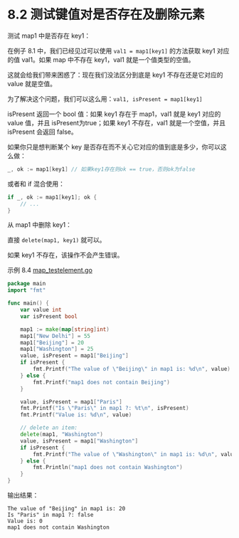 # 8.2 测试键值对是否存在及删除元素

测试 map1 中是否存在 key1：

在例子 8.1 中，我们已经见过可以使用 `val1 = map1[key1]` 的方法获取 key1 对应的值 val1。如果 map 中不存在 key1，val1 就是一个值类型的空值。

这就会给我们带来困惑了：现在我们没法区分到底是 key1 不存在还是它对应的 value 就是空值。

为了解决这个问题，我们可以这么用：`val1, isPresent = map1[key1]`

isPresent 返回一个 bool 值：如果 key1 存在于 map1，val1 就是 key1 对应的 value 值，并且 isPresent为true；如果 key1 不存在，val1 就是一个空值，并且 isPresent 会返回 false。

如果你只是想判断某个 key 是否存在而不关心它对应的值到底是多少，你可以这么做：

```go
_, ok := map1[key1] // 如果key1存在则ok == true，否则ok为false
```

或者和 if 混合使用：

```go
if _, ok := map1[key1]; ok {
	// ...
}
```

从 map1 中删除 key1：

直接 `delete(map1, key1)` 就可以。

如果 key1 不存在，该操作不会产生错误。

示例 8.4 [map_testelement.go](examples/chapter_8/map_testelement.go)

```go
package main
import "fmt"

func main() {
	var value int
	var isPresent bool

	map1 := make(map[string]int)
	map1["New Delhi"] = 55
	map1["Beijing"] = 20
	map1["Washington"] = 25
	value, isPresent = map1["Beijing"]
	if isPresent {
		fmt.Printf("The value of \"Beijing\" in map1 is: %d\n", value)
	} else {
		fmt.Printf("map1 does not contain Beijing")
	}

	value, isPresent = map1["Paris"]
	fmt.Printf("Is \"Paris\" in map1 ?: %t\n", isPresent)
	fmt.Printf("Value is: %d\n", value)

	// delete an item:
	delete(map1, "Washington")
	value, isPresent = map1["Washington"]
	if isPresent {
		fmt.Printf("The value of \"Washington\" in map1 is: %d\n", value)
	} else {
		fmt.Println("map1 does not contain Washington")
	}
}
```

输出结果：

	The value of "Beijing" in map1 is: 20
	Is "Paris" in map1 ?: false
	Value is: 0
	map1 does not contain Washington


